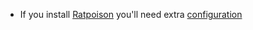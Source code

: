 - If you install [Ratpoison](http://www.nongnu.org/ratpoison/) you'll need extra [configuration](http://danielwebb.us/software/ratpoison/
)

